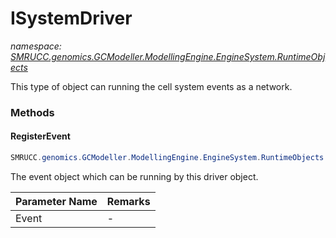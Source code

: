 ﻿# ISystemDriver
_namespace: [SMRUCC.genomics.GCModeller.ModellingEngine.EngineSystem.RuntimeObjects](./index.md)_

This type of object can running the cell system events as a network.



### Methods

#### RegisterEvent
```csharp
SMRUCC.genomics.GCModeller.ModellingEngine.EngineSystem.RuntimeObjects.ISystemDriver.RegisterEvent(SMRUCC.genomics.GCModeller.ModellingEngine.EngineSystem.RuntimeObjects.IDrivenable)
```
The event object which can be running by this driver object.

|Parameter Name|Remarks|
|--------------|-------|
|Event|-|



